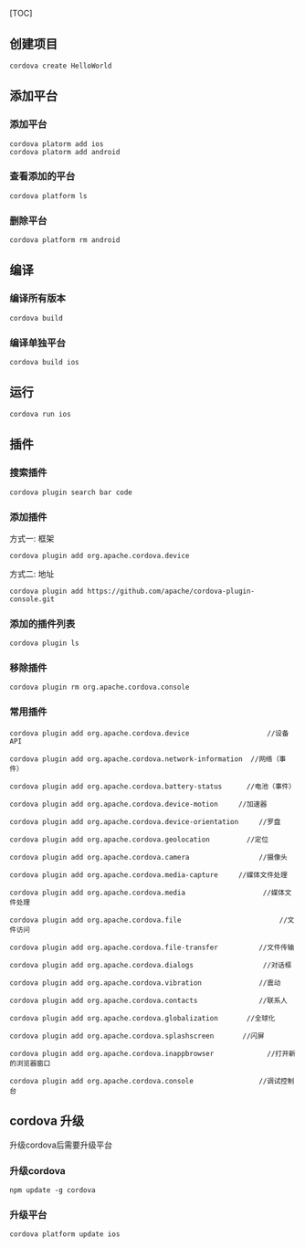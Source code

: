 [TOC]

## 创建项目
```
cordova create HelloWorld
```
## 添加平台
### 添加平台
```
cordova platorm add ios
cordova platorm add android
```
### 查看添加的平台
```
cordova platform ls
```
### 删除平台
```
cordova platform rm android
```
## 编译
### 编译所有版本
```
cordova build
```
### 编译单独平台
```
cordova build ios
```
## 运行
```
cordova run ios
```

## 插件
### 搜索插件
```
cordova plugin search bar code
```
### 添加插件
方式一: 框架
```
cordova plugin add org.apache.cordova.device
```
方式二: 地址
```
cordova plugin add https://github.com/apache/cordova-plugin-console.git
```

### 添加的插件列表
```
cordova plugin ls
```
### 移除插件
```
cordova plugin rm org.apache.cordova.console    
```

### 常用插件
```
cordova plugin add org.apache.cordova.device                   //设备API

cordova plugin add org.apache.cordova.network-information  //网络（事件）

cordova plugin add org.apache.cordova.battery-status      //电池（事件）

cordova plugin add org.apache.cordova.device-motion     //加速器

cordova plugin add org.apache.cordova.device-orientation     //罗盘

cordova plugin add org.apache.cordova.geolocation         //定位

cordova plugin add org.apache.cordova.camera                 //摄像头

cordova plugin add org.apache.cordova.media-capture     //媒体文件处理

cordova plugin add org.apache.cordova.media                   //媒体文件处理

cordova plugin add org.apache.cordova.file                        //文件访问

cordova plugin add org.apache.cordova.file-transfer          //文件传输

cordova plugin add org.apache.cordova.dialogs                 //对话框

cordova plugin add org.apache.cordova.vibration              //震动

cordova plugin add org.apache.cordova.contacts               //联系人

cordova plugin add org.apache.cordova.globalization       //全球化

cordova plugin add org.apache.cordova.splashscreen       //闪屏

cordova plugin add org.apache.cordova.inappbrowser             //打开新的浏览器窗口

cordova plugin add org.apache.cordova.console                //调试控制台
```

## cordova 升级
 升级cordova后需要升级平台
### 升级cordova 
```
npm update -g cordova
```
### 升级平台
```
cordova platform update ios
```









